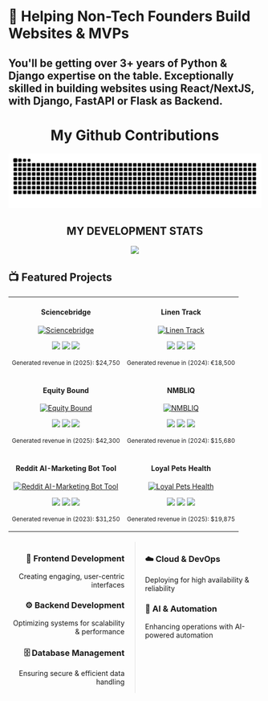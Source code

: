 # 🚀 Helping Non-Tech Founders Build Websites & MVPs
## You'll be getting over 3+ years of Python & Django expertise on the table. Exceptionally skilled in building websites using React/NextJS, with Django, FastAPI or Flask as Backend.

<div align="center">
<h1>My Github Contributions</h1>
  <picture>
    <source media="(prefers-color-scheme: dark)" srcset="https://github.com/TalhaBruh/Github-ReadME/blob/output/github-contribution-grid-snake-dark.svg" />
    <source media="(prefers-color-scheme: light)" srcset="https://github.com/TalhaBruh/Github-ReadME/blob/output/github-contribution-grid-snake.svg" />
    <img alt="github-snake" src="https://github.com/TalhaBruh/Github-ReadME/blob/output/github-contribution-grid-snake.svg" />
  </picture></br>
</div>

<div align=center> 
  <h2>MY DEVELOPMENT STATS</h2>
  <img src="https://github-profile-summary-cards.vercel.app/api/cards/profile-details?username=TalhaBruh&theme=algolia">
</div>

## 📺 Featured Projects

<div align="center">
  <table>
    <tr>
      <td align="center">
        <h4>Sciencebridge</h4>
        <a href="https://www.youtube.com/watch?v=Z11_ceId5HE">
          <img src="https://img.youtube.com/vi/Z11_ceId5HE/0.jpg" width="480" height="320" alt="Sciencebridge">
        </a>
        <p>
          <img src="https://skillicons.dev/icons?i=react" height="40">
          <img src="https://skillicons.dev/icons?i=nextjs" height="40">
          <img src="https://skillicons.dev/icons?i=tailwind" height="40">
        </p>
        <p><small>Generated revenue in (2025): $24,750</small></p>
      </td>
      <td align="center">
        <h4>Linen Track</h4>
        <a href="https://www.youtube.com/watch?v=Z11_ceId5HE">
          <img src="https://img.youtube.com/vi/Z11_ceId5HE/0.jpg" width="480" height="320" alt="Linen Track">
        </a>
        <p>
          <img src="https://skillicons.dev/icons?i=django" height="40">
          <img src="https://skillicons.dev/icons?i=python" height="40">
          <img src="https://skillicons.dev/icons?i=postgres" height="40">
        </p>
        <p><small>Generated revenue in (2024): €18,500</small></p>
      </td>
    </tr>
    <tr>
      <td align="center">
        <h4>Equity Bound</h4>
        <a href="https://www.youtube.com/watch?v=Z11_ceId5HE">
          <img src="https://img.youtube.com/vi/Z11_ceId5HE/0.jpg" width="480" height="320" alt="Equity Bound">
        </a>
        <p>
          <img src="https://skillicons.dev/icons?i=fastapi" height="40">
          <img src="https://skillicons.dev/icons?i=typescript" height="40">
          <img src="https://skillicons.dev/icons?i=mongodb" height="40">
        </p>
        <p><small>Generated revenue in (2025): $42,300</small></p>
      </td>
      <td align="center">
        <h4>NMBLIQ</h4>
        <a href="https://www.youtube.com/watch?v=Z11_ceId5HE">
          <img src="https://img.youtube.com/vi/Z11_ceId5HE/0.jpg" width="480" height="320" alt="NMBLIQ">
        </a>
        <p>
          <img src="https://skillicons.dev/icons?i=nodejs" height="40">
          <img src="https://skillicons.dev/icons?i=express" height="40">
          <img src="https://skillicons.dev/icons?i=firebase" height="40">
        </p>
        <p><small>Generated revenue in (2024): $15,680</small></p>
      </td>
    </tr>
    <tr>
      <td align="center">
        <h4>Reddit AI-Marketing Bot Tool</h4>
        <a href="https://www.youtube.com/watch?v=Z11_ceId5HE">
          <img src="https://img.youtube.com/vi/Z11_ceId5HE/0.jpg" width="480" height="320" alt="Reddit AI-Marketing Bot Tool">
        </a>
        <p>
          <img src="https://skillicons.dev/icons?i=react" height="40">
          <img src="https://skillicons.dev/icons?i=flask" height="40">
          <img src="https://skillicons.dev/icons?i=aws" height="40">
        </p>
        <p><small>Generated revenue in (2023): $31,250</small></p>
      </td>
      <td align="center">
        <h4>Loyal Pets Health</h4>
        <a href="https://www.youtube.com/watch?v=Z11_ceId5HE">
          <img src="https://img.youtube.com/vi/Z11_ceId5HE/0.jpg" width="480" height="320" alt="Loyal Pets Health">
        </a>
        <p>
          <img src="https://skillicons.dev/icons?i=nextjs" height="40">
          <img src="https://skillicons.dev/icons?i=tailwind" height="40">
          <img src="https://skillicons.dev/icons?i=vercel" height="40">
        </p>
        <p><small>Generated revenue in (2025): $19,875</small></p>
      </td>
    </tr>
  </table>
</div>

<div style="display: flex; justify-content: center; margin-top: 20px;">
  <div style="flex: 1; padding-right: 20px; text-align: right; border-right: 1px solid #e0e0e0;">
    <div>
      <h3>🎨 Frontend Development</h3>
      <p>Creating engaging, user-centric interfaces</p>
    </div>
    <div>
      <h3>⚙️ Backend Development</h3>
      <p>Optimizing systems for scalability & performance</p>
    </div>
    <div>
      <h3>🗄️ Database Management</h3>
      <p>Ensuring secure & efficient data handling</p>
    </div>
  </div>
  <div style="flex: 1; padding-left: 20px; text-align: left;">
    <div>
      <h3>☁️ Cloud & DevOps</h3>
      <p>Deploying for high availability & reliability</p>
    </div>
    <div>
      <h3>🤖 AI & Automation</h3>
      <p>Enhancing operations with AI-powered automation</p>
    </div>
  </div>
</div>
